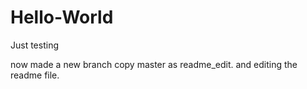 # Hello-World
Just testing

now made a new branch copy master as readme_edit. and editing the readme file.
